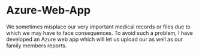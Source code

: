 # Azure-Web-App
We sometimes misplace our very important medical records or files due to which we may have to face consequences. To avoid such a problem, I have developed an 
Azure web app which will let us upload our as well as our family members reports. 
